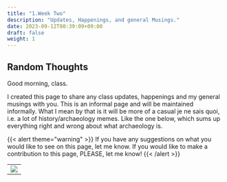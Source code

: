 ```yaml
---
title: "1.Week Two"
description: "Updates, Happenings, and general Musings."
date: 2023-09-12T00:39:09+09:00
draft: false
weight: 1
---
```


## Random Thoughts

Good morning, class. 

I created this page to share any class updates, happenings and my general musings with you. This is an informal page and will be 
maintained informally. What I mean by that is it will be more of a casual je ne sais quoi, i.e. a lot of history/archaeology memes.
Like the one below, which sums up everything right and wrong about what archaeology is. 

{{< alert theme="warning" >}} If you have any suggestions on what you would like to see on this page, let me know. If you would like to make a contribution to this page, PLEASE, let me know!
{{< /alert >}}


<table >
	</tbody>
		<tr>
			<td><img src="https://images.squarespace-cdn.com/content/v1/5f3571ef9fa2aa0139d700c8/1605723541613-VLZ0YWO6V72CDB6I76M6/punching-nazis.jpeg?format=2500w" class="center"></td>
		</tr>
	</tbody>
</table>

